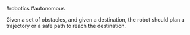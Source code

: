 #robotics #autonomous 

Given a set of obstacles, and given a destination, the robot should plan a trajectory or a safe path to reach the destination.

